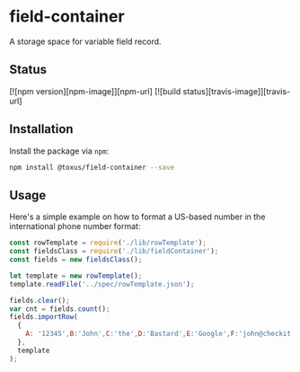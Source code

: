# field-container

A storage space for variable field record.

## Status

[![npm version][npm-image]][npm-url]
[![build status][travis-image]][travis-url]

## Installation

Install the package via `npm`:

```sh
npm install @toxus/field-container --save
```

## Usage

Here's a simple example on how to format a US-based number in the international phone number format:

```js
const rowTemplate = require('./lib/rowTemplate');
const fieldsClass = require('./lib/fieldContainer');
const fields = new fieldsClass();

let template = new rowTemplate();
template.readFile('../spec/rowTemplate.json');

fields.clear();
var cnt = fields.count();
fields.importRow(
  {
    A: '12345',B:'John',C:'the',D:'Bastard',E:'Google',F:'john@checkit.com',G:'0612345678',H:'',I:'Nowhere',J:'1234', K:'1017TE',L:'Amsterdam',M:'nl'
  },
  template
);
```
